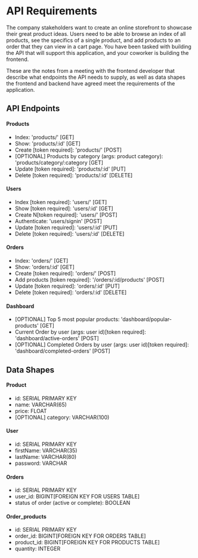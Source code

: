 # API Requirements
The company stakeholders want to create an online storefront to showcase their great product ideas. Users need to be able to browse an index of all products, see the specifics of a single product, and add products to an order that they can view in a cart page. You have been tasked with building the API that will support this application, and your coworker is building the frontend.

These are the notes from a meeting with the frontend developer that describe what endpoints the API needs to supply, as well as data shapes the frontend and backend have agreed meet the requirements of the application. 

## API Endpoints
#### Products
- Index: 'products/' [GET]
- Show: 'products/:id' [GET]
- Create [token required]: 'products/' [POST]
- [OPTIONAL] Products by category (args: product category): 'products/category/:category [GET]
- Update [token required]: 'products/:id' [PUT]
- Delete [token required]: 'products/:id' [DELETE]

#### Users
- Index [token required]: 'users/' [GET]
- Show [token required]: 'users/:id' [GET]
- Create N[token required]: 'users/' [POST]
- Authenticate: 'users/signin' [POST]
- Update [token required]: 'users/:id' [PUT]
- Delete [token required]: 'users/:id' [DELETE]


#### Orders
- Index: 'orders/' [GET]
- Show: 'orders/:id' [GET]
- Create [token required]: 'orders/' [POST]
- Add products [token required]: '/orders/:id/products' [POST]
- Update [token required]: 'orders/:id' [PUT]
- Delete [token required]: 'orders/:id' [DELETE]

#### Dashboard
 - [OPTIONAL] Top 5 most popular products: 'dashboard/popular-products' [GET]
 - Current Order by user (args: user id)[token required]: 'dashboard/active-orders' [POST]
 - [OPTIONAL] Completed Orders by user (args: user id)[token required]: 'dashboard/completed-orders' [POST]

## Data Shapes
#### Product
- id: SERIAL PRIMARY KEY
- name: VARCHAR(65)
- price: FLOAT
- [OPTIONAL] category: VARCHAR(100)

#### User
- id: SERIAL PRIMARY KEY
- firstName: VARCHAR(35)
- lastName: VARCHAR(80)
- password: VARCHAR

#### Orders
- id: SERIAL PRIMARY KEY
- user_id: BIGINT[FOREIGN KEY FOR USERS TABLE]
- status of order (active or complete): BOOLEAN

#### Order_products
- id: SERIAL PRIMARY KEY
- order_id: BIGINT[FOREIGN KEY FOR ORDERS TABLE]
- product_id: BIGINT[FOREIGN KEY FOR PRODUCTS TABLE]
- quantity: INTEGER


